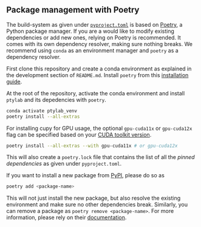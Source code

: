 ## Package management with Poetry

The build-system as given under [`pyproject.toml`](pyproject.toml) is based on [Poetry](https://python-poetry.org/), a Python package manager. If you are a would like to modify existing dependencies or add new ones, relying on Poetry is recommended. It comes with its own dependency resolver, making sure nothing breaks. We recommend using `conda` as an environment manager and `poetry` as a dependency resolver.

First clone this repository and create a conda environment as explained in the development section of `README.md`. Install `poetry` from this [installation guide](https://python-poetry.org/docs/#installing-with-pipx). 

At the root of the repository, activate the conda environment and install `ptylab` and its depedencies with `poetry`.

```bash
conda activate ptylab_venv
poetry install --all-extras
```

For installing cupy for GPU usage, the optional `gpu-cuda11x` or `gpu-cuda12x` flag can be specified based on your [CUDA toolkit version](https://docs.cupy.dev/en/stable/install.html). 

```bash
poetry install --all-extras --with gpu-cuda11x # or gpu-cuda12x
```

This will also create a `poetry.lock` file that contains the list of all the *pinned dependencies* as given under `pyproject.toml`.

If you want to install a new package from [PyPI](https://pypi.org/project/pip/), please do so as

```bash
poetry add <package-name>
``` 

This will not just install the new package, but also resolve the existing environment and make sure no other dependencies break. Similarly, you can remove a package as `poetry remove <package-name>`. For more information, please rely on their [documentation](https://python-poetry.org/docs/basic-usage/). 